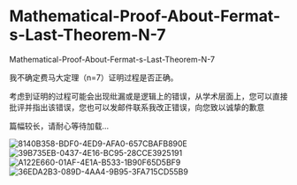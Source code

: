 # Mathematical-Proof-About-Fermat-s-Last-Theorem-N-7
Mathematical-Proof-About-Fermat-s-Last-Theorem-N-7

我不确定费马大定理（n=7）证明过程是否正确。

考虑到证明的过程可能会出现纰漏或是逻辑上的错误，从学术层面上，您可以直接批评并指出该错误，您也可以发邮件联系我改正错误，向您致以诚挚的歉意

篇幅较长，请耐心等待加载...

![8140B358-BDF0-4ED9-AFA0-657CBAFB890E](https://user-images.githubusercontent.com/121736407/219852716-bf669324-97ab-420d-9ee9-979b688c399e.jpeg)
![39B735EB-0437-4E16-BC95-28CCE3925191](https://user-images.githubusercontent.com/121736407/219852729-f9b4431f-c04a-44d8-a385-f42f4e31453b.jpeg)
![A122E660-01AF-4E1A-B533-1B90F65D5BF9](https://user-images.githubusercontent.com/121736407/219852743-18d48611-5bcc-4074-9957-844f939c525f.jpeg)
![36EDA2B3-089D-4AA4-9B95-3FA715CD55B9](https://user-images.githubusercontent.com/121736407/219852753-71600926-2882-4878-922b-131294128256.jpeg)
